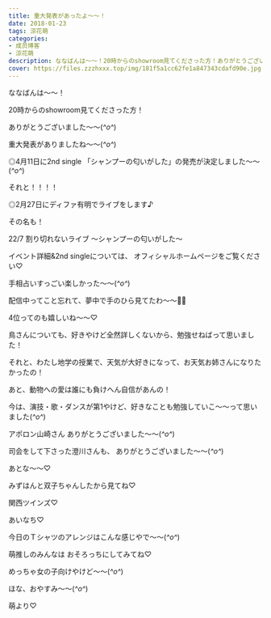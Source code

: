```yaml
---
title: 重大発表があったよ〜〜！
date: 2018-01-23
tags: 涼花萌
categories: 
- 成员博客
- 涼花萌
description: ななばんは〜〜！20時からのshowroom見てくださった方！ありがとうございました〜〜(*^o^*)重大発表がありましたね〜〜(*^o^*)◎4月11日に2nd sin...
cover: https://files.zzzhxxx.top/img/181f5a1cc62fe1a847343cdafd90e.jpg 
---
```







ななばんは〜〜！





20時からのshowroom見てくださった方！



ありがとうございました〜〜(*^o^*)








重大発表がありましたね〜〜(*^o^*)






◎4月11日に2nd single
「シャンプーの匂いがした」の発売が決定しました〜〜(*^o^*)







それと！！！！




◎2月27日にディファ有明でライブをします♪





その名も！



22/7 割り切れないライブ 
〜シャンプーの匂いがした〜







イベント詳細&2nd singleについては、
オフィシャルホームページをご覧ください♡













手相占いすっごい楽しかった〜〜(*^o^*)





配信中ってこと忘れて、夢中で手のひら見てたわ〜〜🖐🏻






4位ってのも嬉しいね〜〜♡






鳥さんについても、好きやけど全然詳しくないから、勉強せねばって思いました！





それと、わたし地学の授業で、天気が大好きになって、お天気お姉さんになりたかったの！





あと、動物への愛は誰にも負けへん自信があんの！





今は、演技・歌・ダンスが第1やけど、好きなことも勉強していこ〜〜って思いました(*^o^*)








アポロン山崎さん
ありがとうございました〜〜(*^o^*)




司会をして下さった澄川さんも、
ありがとうございました〜〜(*^o^*)












あとな〜〜♡



みずはんと双子ちゃんしたから見てね♡




関西ツインズ♡








あいなち♡










今日のＴシャツのアレンジはこんな感じやで〜〜(*^o^*)






萌推しのみんなは
おそろっちにしてみてね♡




めっちゃ女の子向けやけど〜〜(*^o^*)








ほな、おやすみ〜〜(*^o^*)




萌より♡


